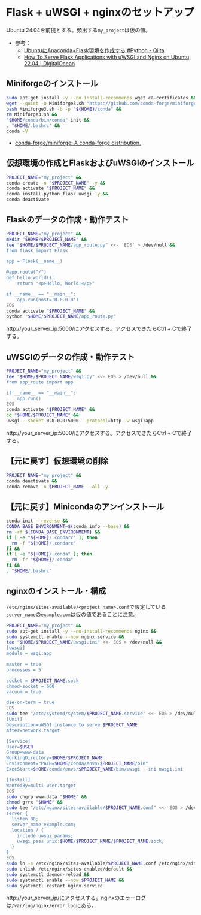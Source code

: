 # Flask + uWSGI + nginxのセットアップ
Ubuntu 24.04を前提とする。頻出する`my_project`は仮の値。
- 参考：
  - [UbuntuにAnaconda+Flask環境を作成する #Python - Qiita](https://qiita.com/katsujitakeda/items/b8e0cdc04611e3645f76#nginx%E3%81%AE%E8%A8%AD%E5%AE%9A)
  - [How To Serve Flask Applications with uWSGI and Nginx on Ubuntu 22.04 | DigitalOcean](https://www.digitalocean.com/community/tutorials/how-to-serve-flask-applications-with-uwsgi-and-nginx-on-ubuntu-22-04#step-6-configuring-nginx-to-proxy-requests)

## Miniforgeのインストール
```sh
sudo apt-get install -y --no-install-recommends wget ca-certificates &&
wget --quiet -O Miniforge3.sh "https://github.com/conda-forge/miniforge/releases/latest/download/Miniforge3-$(uname)-$(uname -m).sh" &&
bash Miniforge3.sh -b -p "${HOME}/conda" &&
rm Miniforge3.sh &&
"$HOME/conda/bin/conda" init &&
. "$HOME/.bashrc" &&
conda -V
```
- [conda-forge/miniforge: A conda-forge distribution.](https://github.com/conda-forge/miniforge)

## 仮想環境の作成とFlaskおよびuWSGIのインストール
```sh
PROJECT_NAME="my_project" &&
conda create -n "$PROJECT_NAME" -y &&
conda activate "$PROJECT_NAME" &&
conda install python flask uwsgi -y &&
conda deactivate
```

## Flaskのデータの作成・動作テスト
```sh
PROJECT_NAME="my_project" &&
mkdir "$HOME/$PROJECT_NAME" &&
tee "$HOME/$PROJECT_NAME/app_route.py" <<- 'EOS' > /dev/null &&
from flask import Flask

app = Flask(__name__)

@app.route("/")
def hello_world():
    return "<p>Hello, World!</p>"

if __name__ == "__main__":
    app.run(host='0.0.0.0')
EOS
conda activate "$PROJECT_NAME" &&
python "$HOME/$PROJECT_NAME/app_route.py"
```

http://your_server_ip:5000/にアクセスする。アクセスできたらCtrl + Cで終了する。

## uWSGIのデータの作成・動作テスト
```sh
PROJECT_NAME="my_project" &&
tee "$HOME/$PROJECT_NAME/wsgi.py" <<- EOS > /dev/null &&
from app_route import app

if __name__ == "__main__":
    app.run()
EOS
conda activate "$PROJECT_NAME" &&
cd "$HOME/$PROJECT_NAME" &&
uwsgi --socket 0.0.0.0:5000 --protocol=http -w wsgi:app
```
http://your_server_ip:5000/にアクセスする。アクセスできたらCtrl + Cで終了する。

## 【元に戻す】仮想環境の削除
```sh
PROJECT_NAME="my_project" &&
conda deactivate &&
conda remove -n $PROJECT_NAME --all -y
```

## 【元に戻す】Minicondaのアンインストール
```sh
conda init --reverse &&
CONDA_BASE_ENVIRONMENT=$(conda info --base) &&
rm -rf ${CONDA_BASE_ENVIRONMENT} &&
if [ -e "${HOME}/.condarc" ]; then
  rm -f "${HOME}/.condarc"
fi &&
if [ -e "${HOME}/.conda" ]; then
  rm -fr "${HOME}/.conda"
fi &&
. "$HOME/.bashrc"
```

## nginxのインストール・構成
`/etc/nginx/sites-available/<project name>.conf`で設定している`server_name`の`example.com`は仮の値であることに注意。
```sh
PROJECT_NAME="my_project" &&
sudo apt-get install -y --no-install-recommends nginx &&
sudo systemctl enable --now nginx.service &&
tee "$HOME/$PROJECT_NAME/uwsgi.ini" <<- EOS > /dev/null &&
[uwsgi]
module = wsgi:app

master = true
processes = 5

socket = $PROJECT_NAME.sock
chmod-socket = 660
vacuum = true

die-on-term = true
EOS
sudo tee "/etc/systemd/system/$PROJECT_NAME.service" <<- EOS > /dev/null &&
[Unit]
Description=uWSGI instance to serve $PROJECT_NAME
After=network.target

[Service]
User=$USER
Group=www-data
WorkingDirectory=$HOME/$PROJECT_NAME
Environment="PATH=$HOME/conda/envs/$PROJECT_NAME/bin"
ExecStart=$HOME/conda/envs/$PROJECT_NAME/bin/uwsgi --ini uwsgi.ini

[Install]
WantedBy=multi-user.target
EOS
sudo chgrp www-data "$HOME" &&
chmod g+rx "$HOME" &&
sudo tee "/etc/nginx/sites-available/$PROJECT_NAME.conf" <<- EOS > /dev/null &&
server {
  listen 80;
  server_name example.com;
  location / {
    include uwsgi_params;
    uwsgi_pass unix:$HOME/$PROJECT_NAME/$PROJECT_NAME.sock;
  }
}
EOS
sudo ln -s /etc/nginx/sites-available/$PROJECT_NAME.conf /etc/nginx/sites-enabled/$PROJECT_NAME.conf &&
sudo unlink /etc/nginx/sites-enabled/default &&
sudo systemctl daemon-reload &&
sudo systemctl enable --now $PROJECT_NAME &&
sudo systemctl restart nginx.service
```
http://your_server_ip/にアクセスする。nginxのエラーログは`/var/log/nginx/error.log`にある。